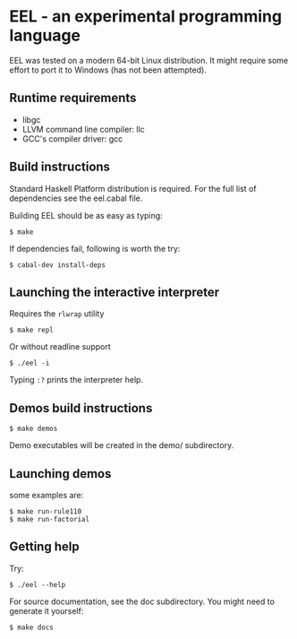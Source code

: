 
EEL - an experimental programming language
==========================================

EEL was tested on a modern 64-bit Linux distribution.
It might require some effort to port it to Windows
(has not been attempted).

Runtime requirements
--------------------

 * libgc
 * LLVM command line compiler: llc
 * GCC's compiler driver: gcc

Build instructions
------------------

Standard Haskell Platform distribution is required.
For the full list of dependencies see the eel.cabal file.

Building EEL should be as easy as typing:

    $ make

If dependencies fail, following is worth the try:

    $ cabal-dev install-deps

Launching the interactive interpreter
-------------------------------------

Requires the `rlwrap` utility

    $ make repl

Or without readline support

    $ ./eel -i

Typing `:?` prints the interpreter help.

Demos build instructions
------------------------

    $ make demos

Demo executables will be created in the demo/ subdirectory.

Launching demos
---------------

some examples are:

    $ make run-rule110
    $ make run-factorial

Getting help
------------

Try:

    $ ./eel --help

For source documentation, see the doc subdirectory.
You might need to generate it yourself:

    $ make docs
